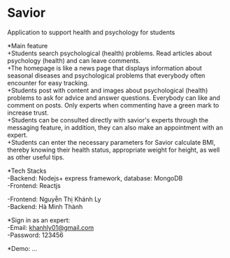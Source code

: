 # Savior

Application to support health and psychology for students

*Main feature                                                                                                                                                                  
+Students search psychological (health) problems. Read articles about psychology (health) and can leave comments.                                                
+The homepage is like a news page that displays information about seasonal diseases and psychological problems that everybody often encounter for easy tracking.                                   
+Students post with content and images about psychological (health) problems to ask for advice and answer questions. Everybody can like and comment on posts. Only experts when commenting have a green mark to increase trust.                                                                                                                                               
+Students can be consulted directly with savior's experts through the messaging feature, in addition, they can also make an appointment with an expert.                              
+Students can enter the necessary parameters for Savior calculate BMI, thereby knowing their health status, appropriate weight for height, as well as other useful tips.
 
 *Tech Stacks                                                                                                                                                                         
-Backend: Nodejs+ express framework, database: MongoDB                                                                                                                                            
-Frontend: Reactjs                                                                                                                                                                
                                                                                                                                                            
-Frontend: Nguyễn Thị Khánh Ly                                                                                                                                                    
-Backend: Hà Minh Thành

*Sign in as an expert:                                                                                                                                            
-Email: khanhly01@gmail.com                                                                                                                                                      
-Password: 123456

*Demo:
...


